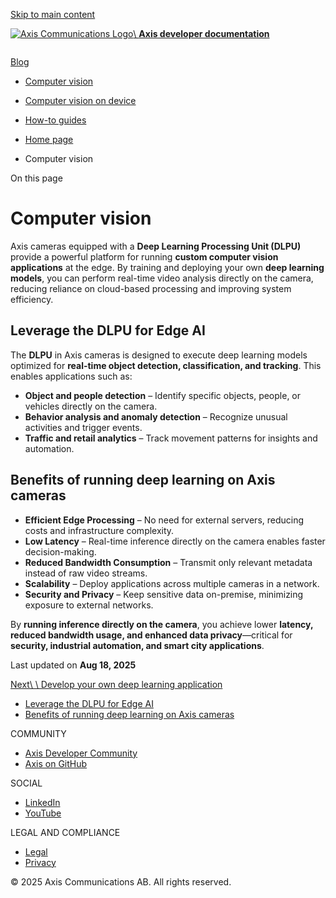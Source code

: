 [Skip to main content](https://developer.axis.com/computer-vision/#__docusaurus_skipToContent_fallback)

[![Axis Communications Logo](https://developer.axis.com/img/axis-logo.svg)\\
**Axis developer documentation**](https://developer.axis.com/)

```

```

[Blog](https://developer.axis.com/blog/)

- [Computer vision](https://developer.axis.com/computer-vision/)
- [Computer vision on device](https://developer.axis.com/computer-vision/#)

- [How-to guides](https://developer.axis.com/computer-vision/#)


- [Home page](https://developer.axis.com/)
- Computer vision

On this page

# Computer vision

Axis cameras equipped with a **Deep Learning Processing Unit (DLPU)** provide a powerful platform for running **custom computer vision applications** at the edge. By training and deploying your own **deep learning models**, you can perform real-time video analysis directly on the camera, reducing reliance on cloud-based processing and improving system efficiency.

## Leverage the DLPU for Edge AI [​](https://developer.axis.com/computer-vision/\#leverage-the-dlpu-for-edge-ai "Direct link to Leverage the DLPU for Edge AI")

The **DLPU** in Axis cameras is designed to execute deep learning models optimized for **real-time object detection, classification, and tracking**. This enables applications such as:

- **Object and people detection** – Identify specific objects, people, or vehicles directly on the camera.
- **Behavior analysis and anomaly detection** – Recognize unusual activities and trigger events.
- **Traffic and retail analytics** – Track movement patterns for insights and automation.

## Benefits of running deep learning on Axis cameras [​](https://developer.axis.com/computer-vision/\#benefits-of-running-deep-learning-on-axis-cameras "Direct link to Benefits of running deep learning on Axis cameras")

- **Efficient Edge Processing** – No need for external servers, reducing costs and infrastructure complexity.
- **Low Latency** – Real-time inference directly on the camera enables faster decision-making.
- **Reduced Bandwidth Consumption** – Transmit only relevant metadata instead of raw video streams.
- **Scalability** – Deploy applications across multiple cameras in a network.
- **Security and Privacy** – Keep sensitive data on-premise, minimizing exposure to external networks.

By **running inference directly on the camera**, you achieve lower **latency, reduced bandwidth usage, and enhanced data privacy**—critical for **security, industrial automation, and smart city applications**.

Last updated on **Aug 18, 2025**

[Next\\
\\
Develop your own deep learning application](https://developer.axis.com/computer-vision/computer-vision-on-device/develop-your-own-deep-learning-application/)

- [Leverage the DLPU for Edge AI](https://developer.axis.com/computer-vision/#leverage-the-dlpu-for-edge-ai)
- [Benefits of running deep learning on Axis cameras](https://developer.axis.com/computer-vision/#benefits-of-running-deep-learning-on-axis-cameras)

COMMUNITY

- [Axis Developer Community](https://axis.com/developer-community)
- [Axis on GitHub](https://github.com/AxisCommunications)

SOCIAL

- [LinkedIn](https://www.linkedin.com/company/axis-communications)
- [YouTube](https://www.youtube.com/@AxisCommunications)

LEGAL AND COMPLIANCE

- [Legal](https://www.axis.com/legal)
- [Privacy](https://www.axis.com/privacy)

© 2025 Axis Communications AB. All rights reserved.